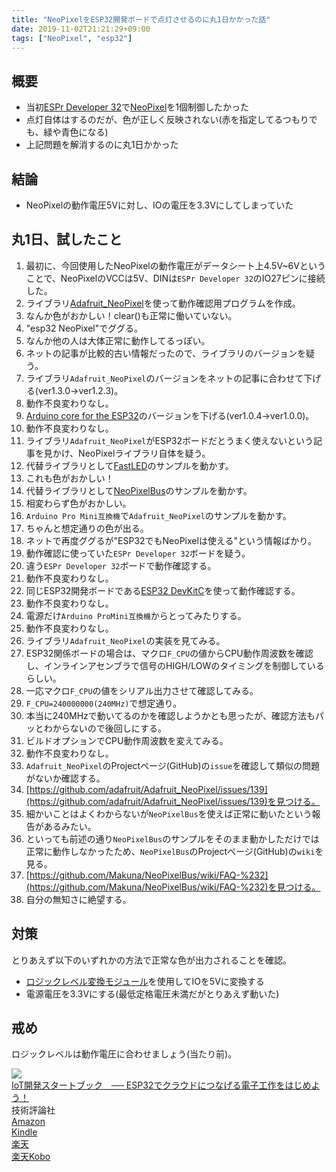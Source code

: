 ```yaml
---
title: "NeoPixelをESP32開発ボードで点灯させるのに丸1日かかった話"
date: 2019-11-02T21:21:29+09:00
tags: ["NeoPixel", "esp32"]
---
```


## 概要
- 当初[ESPr Developer 32](https://www.switch-science.com/catalog/3210/)で[NeoPixel](http://akizukidenshi.com/catalog/g/gI-08412/)を1個制御したかった
- 点灯自体はするのだが、色が正しく反映されない(赤を指定してるつもりでも、緑や青色になる)
- 上記問題を解消するのに丸1日かかった

## 結論
- NeoPixelの動作電圧5Vに対し、IOの電圧を3.3Vにしてしまっていた

## 丸1日、試したこと
1. 最初に、今回使用したNeoPixelの動作電圧がデータシート上4.5V~6Vということで、NeoPixelのVCCは5V、DINは`ESPr Developer 32`のIO27ピンに接続した。
2. ライブラリ[Adafruit_NeoPixel](https://github.com/adafruit/Adafruit_NeoPixel)を使って動作確認用プログラムを作成。
3. なんか色がおかしい！clear()も正常に働いていない。
4. "esp32 NeoPixel"でググる。
5. なんか他の人は大体正常に動作してるっぽい。
6. ネットの記事が比較的古い情報だったので、ライブラリのバージョンを疑う。
7. ライブラリ`Adafruit_NeoPixel`のバージョンをネットの記事に合わせて下げる(ver1.3.0→ver1.2.3)。
8. 動作不良変わりなし。
9. [Arduino core for the ESP32](https://github.com/espressif/arduino-esp32)のバージョンを下げる(ver1.0.4→ver1.0.0)。
10. 動作不良変わりなし。
11. ライブラリ`Adafruit_NeoPixel`がESP32ボードだとうまく使えないという記事を見かけ、NeoPixelライブラリ自体を疑う。
12. 代替ライブラリとして[FastLED](https://github.com/FastLED/FastLED)のサンプルを動かす。
13. これも色がおかしい！
14. 代替ライブラリとして[NeoPixelBus](https://github.com/Makuna/NeoPixelBus)のサンプルを動かす。
15. 相変わらず色がおかしい。
16. `Arduino Pro Mini互換機`で`Adafruit_NeoPixel`のサンプルを動かす。
17. ちゃんと想定通りの色が出る。
18. ネットで再度ググるが"ESP32でもNeoPixelは使える"という情報ばかり。
19. 動作確認に使っていた`ESPr Developer 32`ボードを疑う。
20. 違う`ESPr Developer 32`ボードで動作確認する。
21. 動作不良変わりなし。
22. 同じESP32開発ボードである[ESP32 DevKitC](http://akizukidenshi.com/catalog/g/gM-11819/)を使って動作確認する。
23. 動作不良変わりなし。
24. 電源だけ`Arduino ProMini互換機`からとってみたりする。
25. 動作不良変わりなし。
26. ライブラリ`Adafruit_NeoPixel`の実装を見てみる。
27. ESP32関係ボードの場合は、マクロ`F_CPU`の値からCPU動作周波数を確認し、インラインアセンブラで信号のHIGH/LOWのタイミングを制御しているらしい。
28. 一応マクロ`F_CPU`の値をシリアル出力させて確認してみる。
29. `F_CPU=240000000(240MHz)`で想定通り。
30. 本当に240MHzで動いてるのかを確認しようかとも思ったが、確認方法もパッとわからないので後回しにする。
31. ビルドオプションでCPU動作周波数を変えてみる。
32. 動作不良変わりなし。
33. `Adafruit_NeoPixel`のProjectページ(GitHub)の`issue`を確認して類似の問題がないか確認する。
34. [https://github.com/adafruit/Adafruit_NeoPixel/issues/139](https://github.com/adafruit/Adafruit_NeoPixel/issues/139)を見つける。
35. 細かいことはよくわからないが`NeoPixelBus`を使えば正常に動いたという報告があるみたい。
36. といっても前述の通り`NeoPixelBus`のサンプルをそのまま動かしただけでは正常に動作しなかったため、`NeoPixelBus`のProjectページ(GitHub)の`wiki`を見る。
37. [https://github.com/Makuna/NeoPixelBus/wiki/FAQ-%232](https://github.com/Makuna/NeoPixelBus/wiki/FAQ-%232)を見つける。
38. 自分の無知さに絶望する。

## 対策
とりあえず以下のいずれかの方法で正常な色が出力されることを確認。

- [ロジックレベル変換モジュール](http://akizukidenshi.com/catalog/g/gM-04522/)を使用してIOを5Vに変換する
- 電源電圧を3.3Vにする(最低定格電圧未満だがとりあえず動いた)

## 戒め
ロジックレベルは動作電圧に合わせましょう(当たり前)。

<div class="kattene">
    <div class="kattene__imgpart"><a target="_blank" rel="noopener" href="https://www.amazon.co.jp/gp/product/B07W59XH6V/ref=as_li_tl?ie=UTF8&camp=247&creative=1211&creativeASIN=B07W59XH6V&linkCode=as2&tag=kouya17-22&linkId=d4e55c926f36778ff55ad7d0b98164d7"><img src="https://ws-fe.amazon-adsystem.com/widgets/q?_encoding=UTF8&MarketPlace=JP&ASIN=B07W59XH6V&ServiceVersion=20070822&ID=AsinImage&WS=1&Format=_SL160_&tag=kouya17-22"></a></div>
    <div class="kattene__infopart">
      <div class="kattene__title"><a target="_blank" rel="noopener" href="https://www.amazon.co.jp/gp/product/B07W59XH6V/ref=as_li_tl?ie=UTF8&camp=247&creative=1211&creativeASIN=B07W59XH6V&linkCode=as2&tag=kouya17-22&linkId=d4e55c926f36778ff55ad7d0b98164d7">IoT開発スタートブック　── ESP32でクラウドにつなげる電子工作をはじめよう！</a></div>
      <div class="kattene__description">技術評論社</div>
      <div class="kattene__btns __four">
        <div><a class="kattene__btn __orange" target="_blank" rel="noopener" href="https://www.amazon.co.jp/gp/product/4297107368/ref=as_li_tl?ie=UTF8&camp=247&creative=1211&creativeASIN=4297107368&linkCode=as2&tag=kouya17-22&linkId=a950aae2577a3f99da467c75814b2d9c">Amazon</a></div>
        <div><a class="kattene__btn __blue" target="_blank" rel="noopener" href="https://www.amazon.co.jp/gp/product/B07W59XH6V/ref=as_li_tl?ie=UTF8&camp=247&creative=1211&creativeASIN=B07W59XH6V&linkCode=as2&tag=kouya17-22&linkId=d4e55c926f36778ff55ad7d0b98164d7">Kindle</a></div>
        <div><a class="kattene__btn __red" target="_blank" rel="noopener" href="https://hb.afl.rakuten.co.jp/ichiba/1592b466.7f5ea7c8.1592b467.70471b78/?pc=https%3A%2F%2Fitem.rakuten.co.jp%2Frakutenkobo-ebooks%2Fefa463d66b3034a19cbc28f8592289cd%2F&link_type=hybrid_url&ut=eyJwYWdlIjoiaXRlbSIsInR5cGUiOiJoeWJyaWRfdXJsIiwic2l6ZSI6IjI0MHgyNDAiLCJuYW0iOjEsIm5hbXAiOiJyaWdodCIsImNvbSI6MSwiY29tcCI6ImxlZnQiLCJwcmljZSI6MSwiYm9yIjoxLCJjb2wiOjAsImJidG4iOjEsInByb2QiOjB9">楽天</a></div>
        <div><a class="kattene__btn __green" target="_blank" rel="noopener" href="https://hb.afl.rakuten.co.jp/ichiba/1585b2d3.e3af76f2.1585b2d4.494d3f80/?pc=https%3A%2F%2Fitem.rakuten.co.jp%2Fbook%2F15975238%2F&link_type=hybrid_url&ut=eyJwYWdlIjoiaXRlbSIsInR5cGUiOiJoeWJyaWRfdXJsIiwic2l6ZSI6IjI0MHgyNDAiLCJuYW0iOjEsIm5hbXAiOiJyaWdodCIsImNvbSI6MSwiY29tcCI6ImxlZnQiLCJwcmljZSI6MSwiYm9yIjoxLCJjb2wiOjAsImJidG4iOjEsInByb2QiOjB9">楽天Kobo</a></div>
      </div>
    </div>
</div>